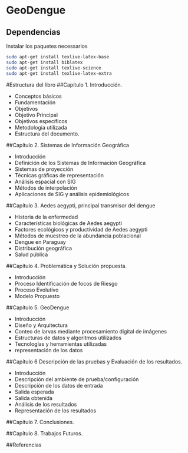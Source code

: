 GeoDengue
===


Dependencias
---
Instalar los paquetes necessarios

```sh
sudo apt-get install texlive-latex-base
sudo apt-get install biblatex
sudo apt-get install texlive-science
sudo apt-get install texlive-latex-extra
```
#Estructura del libro
##Capítulo 1. Introducción.
* Conceptos básicos
* Fundamentación
* Objetivos
* Objetivo Principal
* Objetivos específicos
* Metodología utilizada
* Estructura del documento.

##Capítulo 2. Sistemas de Información Geográfica
* Introducción
* Definición de los Sistemas de Información Geográfica
* Sistemas de proyección
* Técnicas gráficas de representación
* Análisis espacial con SIG
* Métodos de interpolación
* Aplicaciones de SIG y análisis epidemiológicos

##Capítulo 3. Aedes aegypti, principal transmisor del dengue
* Historia de la enfermedad
* Características biológicas de Aedes aegypti
* Factores ecológicos y productividad de Aedes aegypti
* Métodos de muestreo de la abundancia poblacional
* Dengue en Paraguay
* Distribución geográfica
* Salud pública

##Capítulo 4. Problemática y Solución propuesta.
* Introducción
* Proceso Identificación de focos de Riesgo
* Proceso Evolutivo
* Modelo Propuesto


##Capítulo 5. GeoDengue
* Introducción
* Diseño y Arquitectura
* Conteo de larvas mediante procesamiento digital de imágenes
* Estructuras de datos y algoritmos utilizados
* Tecnologías y herramientas utilizadas
* representación de los datos


##Capítulo 6 Descripción de las pruebas y Evaluación de los resultados.
* Introducción
* Descripción del ambiente de prueba/configuración
* Descripción de los datos de entrada
* Salida esperada
* Salida obtenida
* Análisis de los resultados
* Representación de los resultados

##Capítulo 7. Conclusiones.

##Capítulo 8. Trabajos Futuros.

##Referencias
